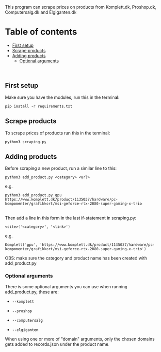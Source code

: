 This program can scrape prices on products from Komplett.dk, Proshop.dk, Computersalg.dk and Elgiganten.dk

# Table of contents
- [First setup](#first-setup)
- [Scrape products](#scrape-products)
- [Adding products](#adding-products)
    - [Optional arguments](#optional-arguments)

<br/>

## First setup <a name="first-setup"></a>
Make sure you have the modules, run this in the terminal:

    pip install -r requirements.txt

## Scrape products <a name="scrape-products"></a>
To scrape prices of products run this in the terminal:

    python3 scraping.py

## Adding products <a name="adding-products"></a>
Before scraping a new product, run a similar line to this:

    python3 add_product.py <category> <url>
e.g.

    python3 add_product.py gpu https://www.komplett.dk/product/1135037/hardware/pc-komponenter/grafikkort/msi-geforce-rtx-2080-super-gaming-x-trio

<br/>Then add a line in this form in the last if-statement in scraping.py:

    <site>('<category>', '<link>')
e.g.

    Komplett('gpu', 'https://www.komplett.dk/product/1135037/hardware/pc-komponenter/grafikkort/msi-geforce-rtx-2080-super-gaming-x-trio')
OBS: make sure the category and product name has been created with add_product.py

### Optional arguments <a name="optional-arguments"></a>
There is some optional arguments you can use when running add_product.py, these are:

-     --komplett

-     --proshop

-     --computersalg

-     --elgiganten

When using one or more of "domain" arguments, only the chosen domains gets added to records.json under the product name. 
